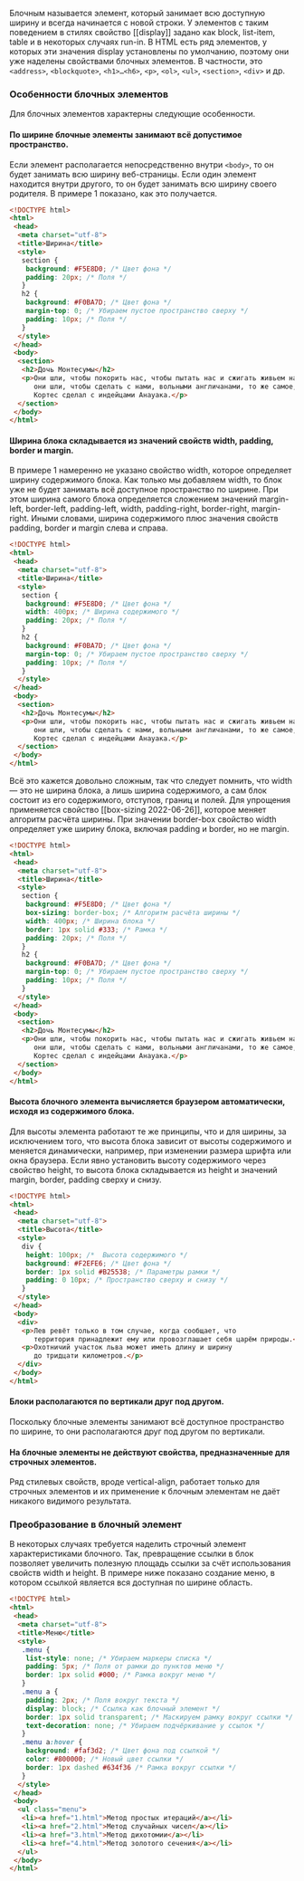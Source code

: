 Блочным называется элемент, который занимает всю доступную ширину и всегда начинается с новой строки. У элементов с таким поведением в стилях свойство [[display]] задано как block, list-item, table и в некоторых случаях run-in. В HTML есть ряд элементов, у которых эти значения display установлены по умолчанию, поэтому они уже наделены свойствами блочных элементов. В частности, это `<address>`, `<blockquote>`, `<h1>…<h6>`, `<p>`, `<ol>`, `<ul>`, `<section>`, `<div>` и др.

### Особенности блочных элементов
Для блочных элементов характерны следующие особенности.

#### По ширине блочные элементы занимают всё допустимое пространство.

Если элемент располагается непосредственно внутри `<body>`, то он будет занимать всю ширину веб-страницы. Если один элемент находится внутри другого, то он будет занимать всю ширину своего родителя. В примере 1 показано, как это получается.

```html
<!DOCTYPE html>
<html>
 <head>
  <meta charset="utf-8">
  <title>Ширина</title>
  <style>
   section {
    background: #F5E8D0; /* Цвет фона */
    padding: 20px; /* Поля */
   }
   h2 {
    background: #F0BA7D; /* Цвет фона */
    margin-top: 0; /* Убираем пустое пространство сверху */
    padding: 10px; /* Поля */
   }
  </style>
 </head>
 <body>
  <section>
   <h2>Дочь Монтесумы</h2>
   <p>Они шли, чтобы покорить нас, чтобы пытать нас и сжигать живьем на кострах, 
      они шли, чтобы сделать с нами, вольными англичанами, то же самое, что 
      Кортес сделал с индейцами Анауака.</p>
  </section>
 </body>
</html>
```

#### Ширина блока складывается из значений свойств width, padding, border и margin.

В примере 1 намеренно не указано свойство width, которое определяет ширину содержимого блока. Как только мы добавляем width, то блок уже не будет занимать всё доступное пространство по ширине. При этом ширина самого блока определяется сложением значений margin-left, border-left, padding-left, width, padding-right, border-right, margin-right. Иными словами, ширина содержимого плюс значения свойств padding, border и margin слева и справа.

```html
<!DOCTYPE html>
<html>
 <head>
  <meta charset="utf-8">
  <title>Ширина</title>
  <style>
   section {
    background: #F5E8D0; /* Цвет фона */
    width: 400px; /* Ширина содержимого */
    padding: 20px; /* Поля */
   }
   h2 {
    background: #F0BA7D; /* Цвет фона */
    margin-top: 0; /* Убираем пустое пространство сверху */
    padding: 10px; /* Поля */
   }
  </style>
 </head>
 <body>
  <section>
   <h2>Дочь Монтесумы</h2>
   <p>Они шли, чтобы покорить нас, чтобы пытать нас и сжигать живьем на кострах, 
      они шли, чтобы сделать с нами, вольными англичанами, то же самое, что 
      Кортес сделал с индейцами Анауака.</p>
  </section>
 </body>
</html>
```

Всё это кажется довольно сложным, так что следует помнить, что width — это не ширина блока, а лишь ширина содержимого, а сам блок состоит из его содержимого, отступов, границ и полей. Для упрощения применяется свойство [[box-sizing 2022-06-26]], которое меняет алгоритм расчёта ширины. При значении border-box свойство width определяет уже ширину блока, включая padding и border, но не margin.

```html
<!DOCTYPE html>
<html>
 <head>
  <meta charset="utf-8">
  <title>Ширина</title>
  <style>
   section {
	background: #F5E8D0; /* Цвет фона */
	box-sizing: border-box; /* Алгоритм расчёта ширины */
	width: 400px; /* Ширина блока */
	border: 1px solid #333; /* Рамка */
	padding: 20px; /* Поля */
   }
   h2 {
    background: #F0BA7D; /* Цвет фона */
    margin-top: 0; /* Убираем пустое пространство сверху */
    padding: 10px; /* Поля */
   }
  </style>
 </head>
 <body>
  <section>
   <h2>Дочь Монтесумы</h2>
   <p>Они шли, чтобы покорить нас, чтобы пытать нас и сжигать живьем на кострах, 
      они шли, чтобы сделать с нами, вольными англичанами, то же самое, что 
      Кортес сделал с индейцами Анауака.</p>
  </section>
 </body>
</html>
```

#### Высота блочного элемента вычисляется браузером автоматически, исходя из содержимого блока.

Для высоты элемента работают те же принципы, что и для ширины, за исключением того, что высота блока зависит от высоты содержимого и меняется динамически, например, при изменении размера шрифта или окна браузера. Если явно установить высоту содержимого через свойство height, то высота блока складывается из height и значений margin, border, padding сверху и снизу.

```html
<!DOCTYPE html>
<html>
 <head>
  <meta charset="utf-8">
  <title>Высота</title>
  <style>
   div {
    height: 100px; /*  Высота содержимого */
    background: #F2EFE6; /* Цвет фона */
    border: 1px solid #B25538; /* Параметры рамки */
    padding: 0 10px; /* Пространство сверху и снизу */
   }
  </style>
 </head>
 <body>
  <div>
   <p>Лев ревёт только в том случае, когда сообщает, что 
      территория принадлежит ему или провозглашает себя царём природы.</p>
   <p>Охотничий участок льва может иметь длину и ширину 
      до тридцати километров.</p>
  </div> 
 </body>
</html>
```

#### Блоки располагаются по вертикали друг под другом.

Поскольку блочные элементы занимают всё доступное пространство по ширине, то они располагаются друг под другом по вертикали.

#### На блочные элементы не действуют свойства, предназначенные для строчных элементов.

Ряд стилевых свойств, вроде vertical-align, работает только для строчных элементов и их применение к блочным элементам не даёт никакого видимого результата.

### Преобразование в блочный элемент
В некоторых случаях требуется наделить строчный элемент характеристиками блочного. Так, превращение ссылки в блок позволяет увеличить полезную площадь ссылки за счёт использования свойств width и height. В примере ниже показано создание меню, в котором ссылкой является вся доступная по ширине область.

```html
<!DOCTYPE html>
<html>
 <head>
  <meta charset="utf-8">
  <title>Меню</title>
  <style>
   .menu {
    list-style: none; /* Убираем маркеры списка */
    padding: 5px; /* Поля от рамки до пунктов меню */
    border: 1px solid #000; /* Рамка вокруг меню */
   } 
   .menu a {
    padding: 2px; /* Поля вокруг текста */
    display: block; /* Ссылка как блочный элемент */
    border: 1px solid transparent; /* Маскируем рамку вокруг ссылки */
    text-decoration: none; /* Убираем подчёркивание у ссылок */
   }
   .menu a:hover {
    background: #faf3d2; /* Цвет фона под ссылкой */
    color: #800000; /* Новый цвет ссылки */
    border: 1px dashed #634f36 /* Рамка вокруг ссылки */
   }
  </style>
 </head>
 <body>
  <ul class="menu">
   <li><a href="1.html">Метод простых итераций</a></li>
   <li><a href="2.html">Метод случайных чисел</a></li>
   <li><a href="3.html">Метод дихотомии</a></li>
   <li><a href="4.html">Метод золотого сечения</a></li>
  </ul> 
 </body>
</html>
```

